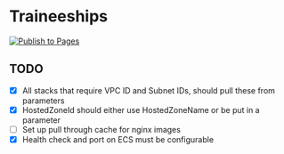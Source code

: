 # Traineeships

[![Publish to Pages](https://github.com/RobKenis/traineeship/actions/workflows/pages.yaml/badge.svg)](https://github.com/RobKenis/traineeship/actions/workflows/pages.yaml)

## TODO

- [x] All stacks that require VPC ID and Subnet IDs, should pull these from parameters
- [x] HostedZoneId should either use HostedZoneName or be put in a parameter
- [ ] Set up pull through cache for nginx images
- [x] Health check and port on ECS must be configurable